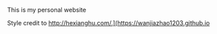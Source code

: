 This is my personal website

Style credit to http://hexianghu.com/.](https://wanjiazhao1203.github.io
